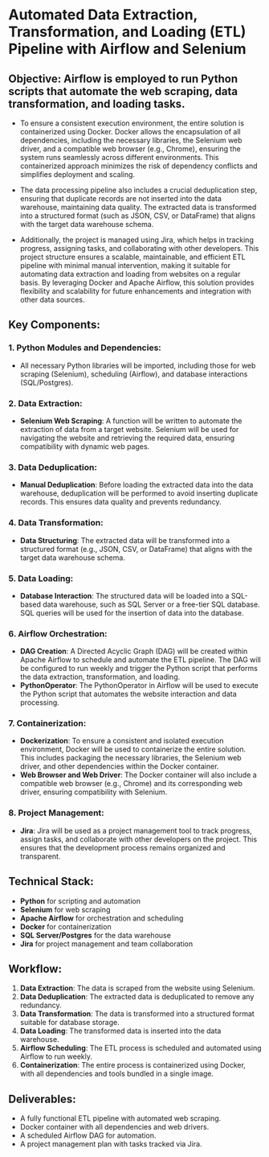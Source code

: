 #  Automated Data Extraction, Transformation, and Loading (ETL) Pipeline with Airflow and Selenium

## Objective: Airflow is employed to run Python scripts that automate the web scraping, data transformation, and loading tasks.

- To ensure a consistent execution environment, the entire solution is containerized using Docker. Docker allows the encapsulation of all      dependencies, including the necessary libraries, the Selenium web driver, and a compatible web browser (e.g., Chrome), ensuring the system runs seamlessly across different environments. This containerized approach minimizes the risk of dependency conflicts and simplifies deployment and scaling.

- The data processing pipeline also includes a crucial deduplication step, ensuring that duplicate records are not inserted into the data warehouse, maintaining data quality. The extracted data is transformed into a structured format (such as JSON, CSV, or DataFrame) that aligns with the target data warehouse schema.

- Additionally, the project is managed using Jira, which helps in tracking progress, assigning tasks, and collaborating with other developers. This project structure ensures a scalable, maintainable, and efficient ETL pipeline with minimal manual intervention, making it suitable for automating data extraction and loading from websites on a regular basis. By leveraging Docker and Apache Airflow, this solution provides flexibility and scalability for future enhancements and integration with other data sources.

## Key Components:

### 1. Python Modules and Dependencies:
- All necessary Python libraries will be imported, including those for web scraping (Selenium), scheduling (Airflow), and database interactions (SQL/Postgres).

### 2. Data Extraction:
- **Selenium Web Scraping**: A function will be written to automate the extraction of data from a target website. Selenium will be used for navigating the website and retrieving the required data, ensuring compatibility with dynamic web pages.

### 3. Data Deduplication:
- **Manual Deduplication**: Before loading the extracted data into the data warehouse, deduplication will be performed to avoid inserting duplicate records. This ensures data quality and prevents redundancy.

### 4. Data Transformation:
- **Data Structuring**: The extracted data will be transformed into a structured format (e.g., JSON, CSV, or DataFrame) that aligns with the target data warehouse schema.

### 5. Data Loading:
- **Database Interaction**: The structured data will be loaded into a SQL-based data warehouse, such as SQL Server or a free-tier SQL database. SQL queries will be used for the insertion of data into the database.

### 6. Airflow Orchestration:
- **DAG Creation**: A Directed Acyclic Graph (DAG) will be created within Apache Airflow to schedule and automate the ETL pipeline. The DAG will be configured to run weekly and trigger the Python script that performs the data extraction, transformation, and loading.
- **PythonOperator**: The PythonOperator in Airflow will be used to execute the Python script that automates the website interaction and data processing.

### 7. Containerization:
- **Dockerization**: To ensure a consistent and isolated execution environment, Docker will be used to containerize the entire solution. This includes packaging the necessary libraries, the Selenium web driver, and other dependencies within the Docker container.
- **Web Browser and Web Driver**: The Docker container will also include a compatible web browser (e.g., Chrome) and its corresponding web driver, ensuring compatibility with Selenium.

### 8. Project Management:
- **Jira**: Jira will be used as a project management tool to track progress, assign tasks, and collaborate with other developers on the project. This ensures that the development process remains organized and transparent.

## Technical Stack:
- **Python** for scripting and automation
- **Selenium** for web scraping
- **Apache Airflow** for orchestration and scheduling
- **Docker** for containerization
- **SQL Server/Postgres** for the data warehouse
- **Jira** for project management and team collaboration

## Workflow:
1. **Data Extraction**: The data is scraped from the website using Selenium.
2. **Data Deduplication**: The extracted data is deduplicated to remove any redundancy.
3. **Data Transformation**: The data is transformed into a structured format suitable for database storage.
4. **Data Loading**: The transformed data is inserted into the data warehouse.
5. **Airflow Scheduling**: The ETL process is scheduled and automated using Airflow to run weekly.
6. **Containerization**: The entire process is containerized using Docker, with all dependencies and tools bundled in a single image.

## Deliverables:
- A fully functional ETL pipeline with automated web scraping.
- Docker container with all dependencies and web drivers.
- A scheduled Airflow DAG for automation.
- A project management plan with tasks tracked via Jira.

